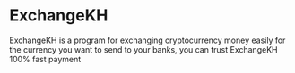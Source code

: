 # ExchangeKH
ExchangeKH is a program for exchanging cryptocurrency money easily for the currency you want to send to your banks, you can trust ExchangeKH 100% fast payment
